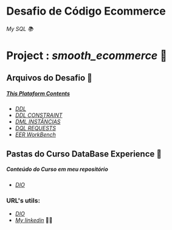 # **Desafio de Código Ecommerce** 
###### _My SQL_ 📚
# **Project** : _smooth_ecommerce_ 🔹
 
 ## Arquivos do Desafio 📁
 ##### [This Plataform Contents](https://web.dio.me)
 - [_DDL_](https://github.com/HugoItaloMC/modelagem-dados/tree/main/DIO/Modulo_1-Trail-DataBase)
 - [_DDL CONSTRAINT_]()
 - [_DML INSTÂNCIAS_]()
- [_DQL REQUESTS_]()
- [_EER WorkBench_]()
## Pastas do Curso DataBase Experience 📁
##### **Conteúdo do Curso em meu repositório**
  - [_DIO_](https://github.com/HugoItaloMC/modelagem-dados/tree/main/DIO)
 
### URL's utils:
 - [_DIO_](https://web.dio.me/) 
 - [_My linkedin_](https://www.linkedin.com/in/hugo-correia-magalh%C3%A3es-402549212/) 👨‍🎓
